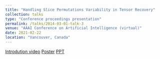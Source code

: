 ```yaml
---
title: "Handling Slice Permutations Variability in Tensor Recovery"
collection: talks
type: "Conference proceedings presentation"
permalink: /talks/2014-03-01-talk-3
venue: "AAAI Conference on Artificial Intelligence (virtual)"
date: 2021-02-22 
location: "Vancouver, Canada"
---
```

[Introdution video](https://aaai-2022.virtualchair.net/poster_aaai8021)
[Poster](https://github.com/jzheng20/jzheng20.github.io/files/Poster_aaai_handling.pdf)
[PPT](https://github.com/jzheng20/jzheng20.github.io/files/AAAI2022_JZ3.pdf)

 
